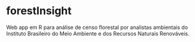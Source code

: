 # forestInsight
Web app em R para análise de censo florestal por analistas ambientais do Instituto Brasileiro do Meio Ambiente e dos Recursos Naturais Renováveis.
